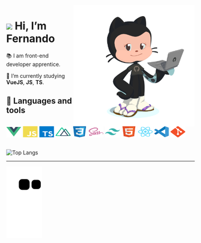 <img align="right" alt="octocat" height="324" width="324"  src="./img/octocat.svg" />

<h1 align="left"><img src="https://raw.githubusercontent.com/kaueMarques/kaueMarques/master/hi.gif" width="30px">  Hi, I’m Fernando</h1>

📚 I am front-end developer apprentice.

🌱 I’m currently studying **VueJS**, **JS**, **TS**.


## 🚀 Languages and tools

  <div style="display: inline-block">
    <img alt="VueJS" height="30" width="40" src="https://raw.githubusercontent.com/devicons/devicon/master/icons/vuejs/vuejs-original.svg" />
    <img alt="Js" height="30" width="40" src="https://raw.githubusercontent.com/devicons/devicon/master/icons/javascript/javascript-plain.svg" />
    <img alt="Ts" height="30" width="40" src="https://raw.githubusercontent.com/devicons/devicon/master/icons/typescript/typescript-original.svg" />
    <img alt="NuxtJS" height="30" width="40" src="https://raw.githubusercontent.com/devicons/devicon/master/icons/nuxtjs/nuxtjs-original.svg" />  
    <img alt="CSS" height="30" width="40" src="https://raw.githubusercontent.com/devicons/devicon/master/icons/css3/css3-original.svg" />
    <img alt="SASS" height="30" width="40" src="https://raw.githubusercontent.com/devicons/devicon/master/icons/sass/sass-original.svg" />
    <img alt="Tailwindcss" height="30" width="40" src="https://raw.githubusercontent.com/devicons/devicon/master/icons/tailwindcss/tailwindcss-plain.svg" /> 
    <img alt="HTML" height="30" width="40" src="https://raw.githubusercontent.com/devicons/devicon/master/icons/html5/html5-original.svg" />
    <img alt="ReactJS" height="30" width="40" src="https://raw.githubusercontent.com/devicons/devicon/master/icons/react/react-original.svg" />  
    <img alt="VSCode" height="30" width="40" src="https://raw.githubusercontent.com/devicons/devicon/master/icons/vscode/vscode-original.svg" />
    <img alt="Git" height="30" width="40" src="https://raw.githubusercontent.com/devicons/devicon/master/icons/git/git-original.svg" />

  </div>

##

![Top Langs](https://github-readme-stats.vercel.app/api/top-langs/?username=fernandoprestes&layout=compact)

  </div>


---

![Snake animation](https://github.com/fernandoprestes/fernandoprestes/blob/output/github-contribution-grid-snake.svg)

<!---
fernandoprestes/fernandoprestes is a ✨ special ✨ repository because its `README.md` (this file) appears on your GitHub profile.
You can click the Preview link to take a look at your changes.
--->
